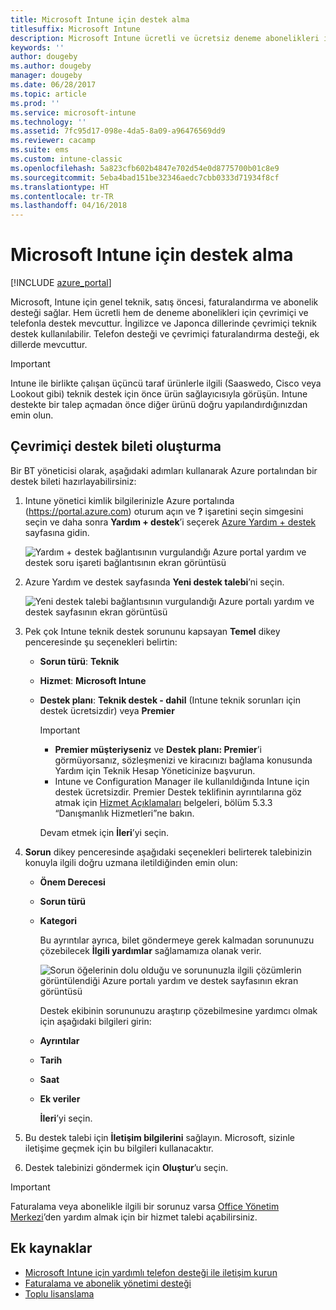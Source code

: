 ```yaml
---
title: Microsoft Intune için destek alma
titlesuffix: Microsoft Intune
description: Microsoft Intune ücretli ve ücretsiz deneme abonelikleri için çevrimiçi destek ve telefon desteği alın.
keywords: ''
author: dougeby
ms.author: dougeby
manager: dougeby
ms.date: 06/28/2017
ms.topic: article
ms.prod: ''
ms.service: microsoft-intune
ms.technology: ''
ms.assetid: 7fc95d17-098e-4da5-8a09-a96476569dd9
ms.reviewer: cacamp
ms.suite: ems
ms.custom: intune-classic
ms.openlocfilehash: 5a823cfb602b4847e702d54e0d8775700b01c8e9
ms.sourcegitcommit: 5eba4bad151be32346aedc7cbb0333d71934f8cf
ms.translationtype: HT
ms.contentlocale: tr-TR
ms.lasthandoff: 04/16/2018
---
```

# <a name="how-to-get-support-for-microsoft-intune"></a>Microsoft Intune için destek alma

[!INCLUDE [azure_portal](./includes/note-for-both-portals.md)]

Microsoft, Intune için genel teknik, satış öncesi, faturalandırma ve abonelik desteği sağlar. Hem ücretli hem de deneme abonelikleri için çevrimiçi ve telefonla destek mevcuttur. İngilizce ve Japonca dillerinde çevrimiçi teknik destek kullanılabilir. Telefon desteği ve çevrimiçi faturalandırma desteği, ek dillerde mevcuttur.

>[!IMPORTANT]
> Intune ile birlikte çalışan üçüncü taraf ürünlerle ilgili (Saaswedo, Cisco veya Lookout gibi) teknik destek için önce ürün sağlayıcısıyla görüşün. Intune destekte bir talep açmadan önce diğer ürünü doğru yapılandırdığınızdan emin olun.

## <a name="create-an-online-support-ticket"></a>Çevrimiçi destek bileti oluşturma

Bir BT yöneticisi olarak, aşağıdaki adımları kullanarak Azure portalından bir destek bileti hazırlayabilirsiniz:

1. Intune yönetici kimlik bilgilerinizle Azure portalında (<https://portal.azure.com>) oturum açın ve <strong>?</strong> işaretini seçin simgesini seçin ve daha sonra <strong>Yardım + destek</strong>’i seçerek [Azure Yardım + destek](https://ms.portal.azure.com/#blade/Microsoft_Azure_Support/HelpAndSupportBlade/overview) sayfasına gidin.

    ![Yardım + destek bağlantısının vurgulandığı Azure portal yardım ve destek soru işareti bağlantısının ekran görüntüsü](./media/azure-get-support.png)

2. Azure Yardım ve destek sayfasında **Yeni destek talebi**’ni seçin.

    ![Yeni destek talebi bağlantısının vurgulandığı Azure portalı yardım ve destek sayfasının ekran görüntüsü](./media/azure-support-ticket-link.png)

3. Pek çok Intune teknik destek sorununu kapsayan **Temel** dikey penceresinde şu seçenekleri belirtin:
   - **Sorun türü**: **Teknik**
   - **Hizmet**: **Microsoft Intune**
   - **Destek planı**: **Teknik destek - dahil** (Intune teknik sorunları için destek ücretsizdir) veya **Premier**
    
     >[!IMPORTANT]
     >- **Premier müşteriyseniz** ve **Destek planı: Premier**’i görmüyorsanız, sözleşmenizi ve kiracınızı bağlama konusunda Yardım için Teknik Hesap Yöneticinize başvurun.
     >- Intune ve Configuration Manager ile kullanıldığında Intune için destek ücretsizdir. Premier Destek teklifinin ayrıntılarına göz atmak için [Hizmet Açıklamaları](https://enterprise.microsoft.com/en-us/services/services-list/) belgeleri, bölüm 5.3.3 “Danışmanlık Hizmetleri”ne bakın.

     Devam etmek için **İleri**’yi seçin.

4. **Sorun** dikey penceresinde aşağıdaki seçenekleri belirterek talebinizin konuyla ilgili doğru uzmana iletildiğinden emin olun:

   - **Önem Derecesi**
   - **Sorun türü**
   - **Kategori**

     Bu ayrıntılar ayrıca, bilet göndermeye gerek kalmadan sorununuzu çözebilecek **İlgili yardımlar** sağlamamıza olanak verir.

     ![Sorun öğelerinin dolu olduğu ve sorununuzla ilgili çözümlerin görüntülendiği Azure portalı yardım ve destek sayfasının ekran görüntüsü](./media/support-need-solutions.png)

     Destek ekibinin sorununuzu araştırıp çözebilmesine yardımcı olmak için aşağıdaki bilgileri girin:
    
   - **Ayrıntılar**
   - **Tarih**
   - **Saat**
   - **Ek veriler**

     **İleri**’yi seçin.

5. Bu destek talebi için **İletişim bilgilerini** sağlayın. Microsoft, sizinle iletişime geçmek için bu bilgileri kullanacaktır.
6. Destek talebinizi göndermek için **Oluştur**’u seçin.

>[!IMPORTANT]
>Faturalama veya abonelikle ilgili bir sorunuz varsa [Office Yönetim Merkezi](https://portal.office.com/Support/SupportEntry.aspx)’den yardım almak için bir hizmet talebi açabilirsiniz.

## <a name="additional-resources"></a>Ek kaynaklar
- [Microsoft Intune için yardımlı telefon desteği ile iletişim kurun](phone-support-contact.md)
- [Faturalama ve abonelik yönetimi desteği](https://support.office.com/article/Contact-Office-365-for-business-support-Admin-Help-32a17ca7-6fa0-4870-8a8d-e25ba4ccfd4b)
- [Toplu lisanslama](http://go.microsoft.com/fwlink/p/?LinkID=282015)
